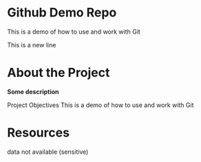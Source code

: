 # Github Demo Repo
This is a demo of how to use and work with Git

This is a new line

# About the Project
**Some description**

Project Objectives
This is a demo of how to use and work with Git

# Resources
data not available (sensitive)
